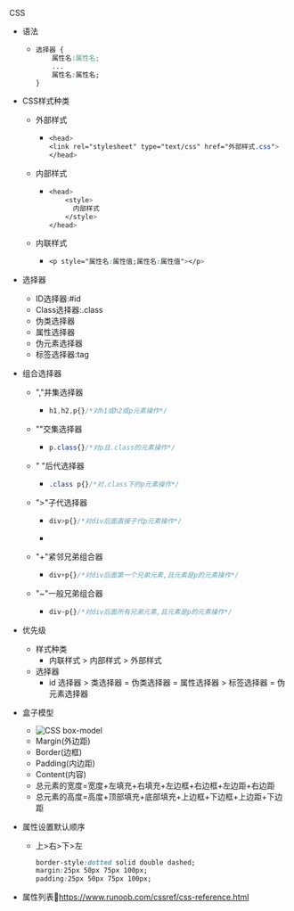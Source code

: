 CSS

- 语法

  - ``` css
    选择器 {
        属性名:属性名;
        ...
        属性名:属性名;
    }
    ```

- CSS样式种类

  - 外部样式

    - ``` css
      <head>
      <link rel="stylesheet" type="text/css" href="外部样式.css">
      </head>
      ```

  - 内部样式

    - ``` css
      <head>
          <style>
      		内部样式
          </style>
      </head>
      ```

  - 内联样式

    - ``` css
      <p style="属性名:属性值;属性名:属性值"></p>
      ```

- 选择器

  - ID选择器:#id
  - Class选择器:.class
  - 伪类选择器
  - 属性选择器
  - 伪元素选择器
  - 标签选择器:tag

- 组合选择器

  - ","并集选择器

    - ``` css
      h1,h2,p{}/*对h1或h2或p元素操作*/
      ```

  - ""交集选择器

    - ``` css
      p.class{}/*对p且.class的元素操作*/
      ```

  - " "后代选择器

    - ``` css
      .class p{}/*对.class下的p元素操作*/
      ```

  - ">"子代选择器

    - ``` css
      div>p{}/*对div后面直接子代p元素操作*/
      ```

    - 

  - "+"紧邻兄弟组合器

    - ``` css
      div+p{}/*对div后面第一个兄弟元素,且元素是p的元素操作*/
      ```

  - "~"一般兄弟组合器

    - ``` css
      div~p{}/*对div后面所有兄弟元素,且元素是p的元素操作*/
      ```

- 优先级

  - 样式种类
    - 内联样式 > 内部样式 > 外部样式
  - 选择器
    - id 选择器 > 类选择器 = 伪类选择器 = 属性选择器 > 标签选择器 = 伪元素选择器

- 盒子模型

  - ![CSS box-model](https://www.runoob.com/images/box-model.gif)
  - Margin(外边距)
  - Border(边框)
  - Padding(内边距)
  - Content(内容)
  - 总元素的宽度=宽度+左填充+右填充+左边框+右边框+左边距+右边距
  - 总元素的高度=高度+顶部填充+底部填充+上边框+下边框+上边距+下边距

- 属性设置默认顺序

  - 上>右>下>左

    ``` css
    border-style:dotted solid double dashed;
    margin:25px 50px 75px 100px;
    padding:25px 50px 75px 100px;
    ```

- 属性列表:link:https://www.runoob.com/cssref/css-reference.html

​	